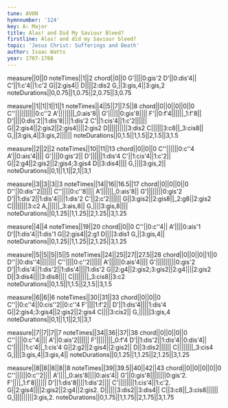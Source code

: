 ```yaml
---
tune: AVON
hymnnumber: '124'
key: A♭ Major
title: Alas! and Did My Saviour Bleed?
firstline: Alas! and did my Saviour bleed?
topic: 'Jesus Christ: Sufferings and Death'
author: Isaac Watts
year: 1707-1788
---
```

measure||0||0
noteTimes||1||2
chord||0||0
G'||||0:gis'2
D'||0:dis'4||
C'||1:c'4||1:c'2
G||2:gis4||
D||||2:dis2
G,||3:gis,4||3:gis,2
noteDurations||0,0.75||1,0.75||2,0.75||3,0.75

measure||1||1||1||1||1
noteTimes||4||5||7||7.5||8
chord||0||0||0||0||0
C''||||||||||0:c''2
A'||||||||_0:ais'8||
G'||||||0:gis'8||||
F'||0:f'4||||||_1:f'8||
D'||||0:dis'2||1:dis'8||||1:dis'2
C'||1:cis'4||1:c'2||||||
G||2:gis4||2:gis2||2:gis4||||2:gis2
D||||||||||3:dis2
C||||||3:c8||_3:cis8||
G,||3:gis,4||3:gis,2||||||
noteDurations||0,1.5||1,1.5||2,1.5||3,1.5

measure||2||2||2
noteTimes||10||11||13
chord||0||0||0
C''||||||0:c''4
A'||0:ais'4||||
G'||||0:gis'2||
D'||||||1:dis'4
C'||1:cis'4||1:c'2||
G||2:g4||2:gis2||2:gis4;3:gis4
D||3:dis4||||
G,||||3:gis,2||
noteDurations||0,1||1,1||2,1||3,1

measure||3||3||3||3
noteTimes||14||16||16.5||17
chord||0||0||0||0
D''||0:dis''2||||||
C''||||0:c''8||||
A'||||||_0:ais'8||
G'||||||||0:gis'2
D'||1:dis'2||1:dis'4||||1:dis'2
C'||2:c'2||||||
G||3:gis2||2:gis8||_2:g8||2:gis2
C||||||||3:c2
A,||||||_3:ais,8||
G,||||3:gis,8||||
noteDurations||0,1.25||1,1.25||2,1.25||3,1.25

measure||4||4
noteTimes||19||20
chord||0||0
C''||0:c''4||
A'||||0:ais'1
D'||1:dis'4||1:dis'1
G||2:gis4||2:g1
D||||3:dis1
G,||3:gis,4||
noteDurations||0,1.25||1,1.25||2,1.25||3,1.25

measure||5||5||5||5||5
noteTimes||24||25||27||27.5||28
chord||0||0||0||1||0
D''||0:dis''4||||||||
C''||||0:c''2||||||
A'||||||0:ais'4||||
G'||||||||||0:gis'2
D'||1:dis'4||1:dis'2||1:dis'4||||1:dis'2
G||2:g4||2:gis2;3:gis2||2:g4||||2:gis2
D||3:dis4||||3:dis8||||
C||||||||_3:cis8||3:c2
noteDurations||0,1.5||1,1.5||2,1.5||3,1.5

measure||6||6||6
noteTimes||30||31||33
chord||0||0||0
C''||0:c''4||0:cis''2||0:c''4
F'||||1:f'2||
D'||1:dis'4||||1:dis'4
G||2:gis4;3:gis4||2:gis2||2:gis4
C||||3:cis2||
G,||||||3:gis,4
noteDurations||0,1||1,1||2,1||3,1

measure||7||7||7||7
noteTimes||34||36||37||38
chord||0||0||0||0
C''||||0:c''4||||
A'||0:ais'2||||||
F'||||||||_0:f'4
D'||1:dis'2||1:dis'4||0:dis'4||
C'||||||1:c'4||_1:cis'4
G||2:g2||2:gis4||2:gis2||
D||3:dis2||||||
C||||||||_3:cis4
G,||||3:gis,4||3:gis,4||
noteDurations||0,1.25||1,1.25||2,1.25||3,1.25

measure||8||8||8||8||8
noteTimes||39||39.5||40||42||43
chord||0||0||0||0||0
C''||||||0:c''2||||
A'||||_0:ais'8||||0:ais'4||
G'||0:gis'8||||||||0:gis'2.
F'||||_1:f'8||||||
D'||1:dis'8||||1:dis'2||||
C'||||||||1:cis'4||1:c'2.
G||2:gis4||||2:gis2||2:g4||2:gis2.
D||||||3:dis2||3:dis4||
C||3:c8||_3:cis8||||||
G,||||||||||3:gis,2.
noteDurations||0,1.75||1,1.75||2,1.75||3,1.75

